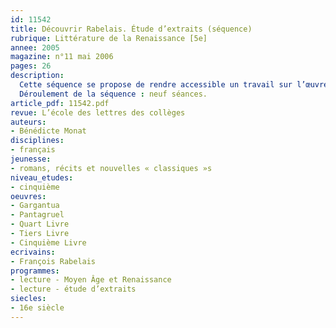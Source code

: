 ```yaml
---
id: 11542
title: Découvrir Rabelais. Étude d’extraits (séquence)
rubrique: Littérature de la Renaissance [5e]
annee: 2005
magazine: n°11 mai 2006
pages: 26
description: 
  Cette séquence se propose de rendre accessible un travail sur l’œuvre de Rabelais en cinquième. En effet, celle-ci s’inscrit parfaitement dans le programme de cette classe : elle appartient au patrimoine français des textes du XVIe siècle, permet d’aborder le récit romanesque, fait partie des grands « textes de dérision critique » et se rattache, par son ampleur narrative, aux romans de chevalerie et aux récits de voyage.
  Déroulement de la séquence : neuf séances.
article_pdf: 11542.pdf
revue: L’école des lettres des collèges
auteurs:
- Bénédicte Monat
disciplines:
- français
jeunesse:
- romans, récits et nouvelles « classiques »s
niveau_etudes:
- cinquième
oeuvres:
- Gargantua
- Pantagruel
- Quart Livre
- Tiers Livre
- Cinquième Livre
ecrivains:
- François Rabelais
programmes:
- lecture - Moyen Âge et Renaissance
- lecture - étude d’extraits
siecles:
- 16e siècle
---
```

